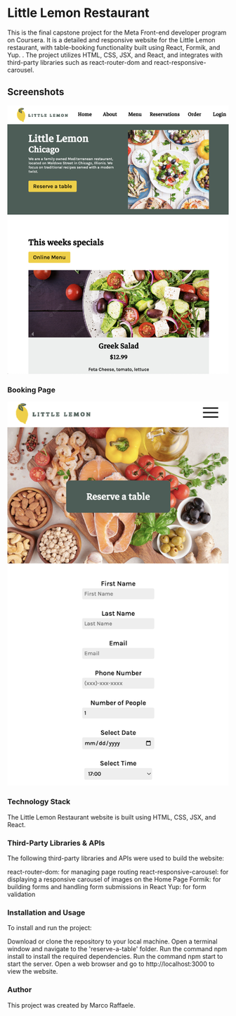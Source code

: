 # Little Lemon Restaurant
This is the final capstone project for the Meta Front-end developer program on Coursera. It is a detailed and responsive website for the Little Lemon restaurant, with table-booking functionality built using React, Formik, and Yup. . The project utilizes HTML, CSS, JSX, and React, and integrates with third-party libraries such as react-router-dom and react-responsive-carousel.

## Screenshots

![Screenshot](./homepage.png)

### Booking Page

![Screenshot](./reserve-a-table.png)

### Technology Stack
The Little Lemon Restaurant website is built using HTML, CSS, JSX, and React.

### Third-Party Libraries & APIs
The following third-party libraries and APIs were used to build the website:

react-router-dom: for managing page routing
react-responsive-carousel: for displaying a responsive carousel of images on the Home Page
Formik: for building forms and handling form submissions in React
Yup: for form validation

### Installation and Usage
To install and run the project:

Download or clone the repository to your local machine.
Open a terminal window and navigate to the 'reserve-a-table' folder.
Run the command npm install to install the required dependencies.
Run the command npm start to start the server.
Open a web browser and go to http://localhost:3000 to view the website.
### Author
This project was created by Marco Raffaele.